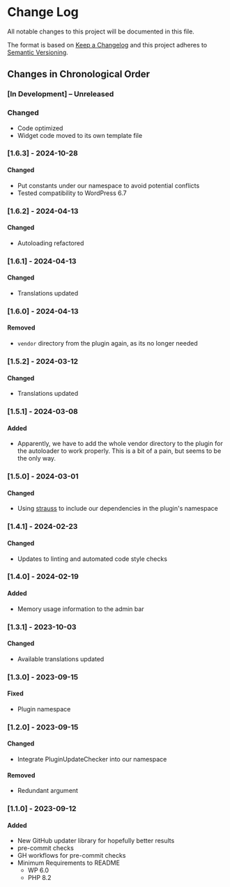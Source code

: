 # Change Log

All notable changes to this project will be documented in this file.

The format is based on [Keep a Changelog](http://keepachangelog.com/)
and this project adheres to [Semantic Versioning](http://semver.org/).

<!--
GitHub MD Syntax:
https://docs.github.com/en/get-started/writing-on-github/getting-started-with-writing-and-formatting-on-github/basic-writing-and-formatting-syntax

Highlighting:
https://docs.github.com/assets/cb-41128/mw-1440/images/help/writing/alerts-rendered.webp

> [!NOTE]
> Highlights information that users should take into account, even when skimming.

> [!IMPORTANT]
> Crucial information necessary for users to succeed.

> [!WARNING]
> Critical content demanding immediate user attention due to potential risks.
-->

## Changes in Chronological Order

### [In Development] – Unreleased

<!--
Section Order:

### Added
### Fixed
### Changed
### Deprecated
### Removed
### Security
-->

### Changed

- Code optimized
- Widget code moved to its own template file

### [1.6.3] - 2024-10-28

#### Changed

- Put constants under our namespace to avoid potential conflicts
- Tested compatibility to WordPress 6.7

### [1.6.2] - 2024-04-13

#### Changed

- Autoloading refactored

### [1.6.1] - 2024-04-13

#### Changed

- Translations updated

### [1.6.0] - 2024-04-13

#### Removed

- `vendor` directory from the plugin again, as its no longer needed

### [1.5.2] - 2024-03-12

#### Changed

- Translations updated

### [1.5.1] - 2024-03-08

#### Added

- Apparently, we have to add the whole vendor directory to the plugin for the
  autoloader to work properly. This is a bit of a pain, but seems to be the only way.

### [1.5.0] - 2024-03-01

#### Changed

- Using [strauss](https://github.com/BrianHenryIE/strauss) to include our dependencies in the plugin's namespace

### [1.4.1] - 2024-02-23

#### Changed

- Updates to linting and automated code style checks

### [1.4.0] - 2024-02-19

#### Added

- Memory usage information to the admin bar

### [1.3.1] - 2023-10-03

#### Changed

- Available translations updated

### [1.3.0] - 2023-09-15

#### Fixed

- Plugin namespace

### [1.2.0] - 2023-09-15

#### Changed

- Integrate PluginUpdateChecker into our namespace

#### Removed

- Redundant argument

### [1.1.0] - 2023-09-12

#### Added

- New GitHub updater library for hopefully better results
- pre-commit checks
- GH workflows for pre-commit checks
- Minimum Requirements to README
  - WP 6.0
  - PHP 8.2
